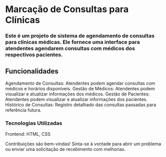 <h1>Marcação de Consultas para Clínicas</h1>

<h3> Este é um projeto de sistema de agendamento de consultas para clínicas médicas. Ele fornece uma interface para atendentes agendarem consultas com médicos dos respectivos pacientes. </h3>

<h2>Funcionalidades</h2>

Agendamento de Consultas: Atendentes podem agendar consultas com médicos e horários disponíveis.
Gestão de Médicos: Atendentes podem visualizar e atualizar informações dos médicos.
Gestão de Pacientes: Atendentes podem visualizar e atualizar informações dos pacientes.
Histórico de Consultas: Registro detalhado das consultas passadas para referência futura.

<h3>Tecnologias Utilizadas</h3>
Frontend: HTML, CSS


Contribuições são bem-vindas! Sinta-se à vontade para abrir um problema ou enviar uma solicitação de recebimento com melhorias.
